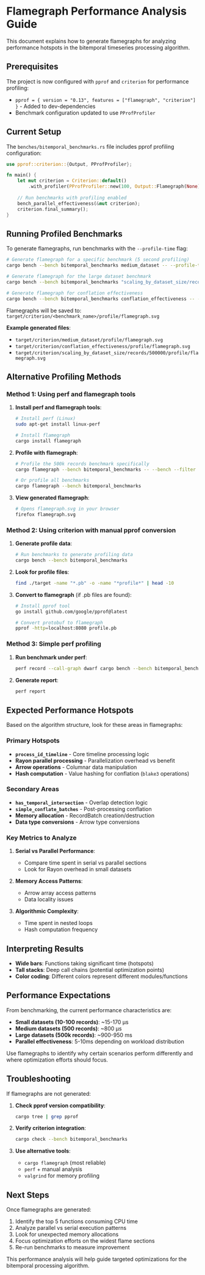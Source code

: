 # Flamegraph Performance Analysis Guide

This document explains how to generate flamegraphs for analyzing performance hotspots in the bitemporal timeseries processing algorithm.

## Prerequisites

The project is now configured with `pprof` and `criterion` for performance profiling:

- `pprof = { version = "0.13", features = ["flamegraph", "criterion"] }` - Added to dev-dependencies
- Benchmark configuration updated to use `PProfProfiler`

## Current Setup

The `benches/bitemporal_benchmarks.rs` file includes pprof profiling configuration:

```rust
use pprof::criterion::{Output, PProfProfiler};

fn main() {
    let mut criterion = Criterion::default()
        .with_profiler(PProfProfiler::new(100, Output::Flamegraph(None)));
    
    // Run benchmarks with profiling enabled
    bench_parallel_effectiveness(&mut criterion);
    criterion.final_summary();
}
```

## Running Profiled Benchmarks

To generate flamegraphs, run benchmarks with the `--profile-time` flag:

```bash
# Generate flamegraph for a specific benchmark (5 second profiling)
cargo bench --bench bitemporal_benchmarks medium_dataset -- --profile-time 5

# Generate flamegraph for the large dataset benchmark
cargo bench --bench bitemporal_benchmarks "scaling_by_dataset_size/records/500000" -- --profile-time 5

# Generate flamegraph for conflation effectiveness
cargo bench --bench bitemporal_benchmarks conflation_effectiveness -- --profile-time 5
```

Flamegraphs will be saved to: `target/criterion/<benchmark_name>/profile/flamegraph.svg`

**Example generated files**:
- `target/criterion/medium_dataset/profile/flamegraph.svg`
- `target/criterion/conflation_effectiveness/profile/flamegraph.svg`  
- `target/criterion/scaling_by_dataset_size/records/500000/profile/flamegraph.svg`

## Alternative Profiling Methods

### Method 1: Using perf and flamegraph tools

1. **Install perf and flamegraph tools**:
   ```bash
   # Install perf (Linux)
   sudo apt-get install linux-perf

   # Install flamegraph
   cargo install flamegraph
   ```

2. **Profile with flamegraph**:
   ```bash
   # Profile the 500k records benchmark specifically
   cargo flamegraph --bench bitemporal_benchmarks -- --bench --filter "500000"
   
   # Or profile all benchmarks
   cargo flamegraph --bench bitemporal_benchmarks
   ```

3. **View generated flamegraph**:
   ```bash
   # Opens flamegraph.svg in your browser
   firefox flamegraph.svg
   ```

### Method 2: Using criterion with manual pprof conversion

1. **Generate profile data**:
   ```bash
   # Run benchmarks to generate profiling data
   cargo bench --bench bitemporal_benchmarks
   ```

2. **Look for profile files**:
   ```bash
   find ./target -name "*.pb" -o -name "*profile*" | head -10
   ```

3. **Convert to flamegraph** (if .pb files are found):
   ```bash
   # Install pprof tool
   go install github.com/google/pprof@latest
   
   # Convert protobuf to flamegraph
   pprof -http=localhost:8080 profile.pb
   ```

### Method 3: Simple perf profiling

1. **Run benchmark under perf**:
   ```bash
   perf record --call-graph dwarf cargo bench --bench bitemporal_benchmarks
   ```

2. **Generate report**:
   ```bash
   perf report
   ```

## Expected Performance Hotspots

Based on the algorithm structure, look for these areas in flamegraphs:

### Primary Hotspots
- **`process_id_timeline`** - Core timeline processing logic
- **Rayon parallel processing** - Parallelization overhead vs benefit
- **Arrow operations** - Columnar data manipulation
- **Hash computation** - Value hashing for conflation (`blake3` operations)

### Secondary Areas
- **`has_temporal_intersection`** - Overlap detection logic
- **`simple_conflate_batches`** - Post-processing conflation
- **Memory allocation** - RecordBatch creation/destruction
- **Data type conversions** - Arrow type conversions

### Key Metrics to Analyze

1. **Serial vs Parallel Performance**:
   - Compare time spent in serial vs parallel sections
   - Look for Rayon overhead in small datasets

2. **Memory Access Patterns**:
   - Arrow array access patterns
   - Data locality issues

3. **Algorithmic Complexity**:
   - Time spent in nested loops
   - Hash computation frequency

## Interpreting Results

- **Wide bars**: Functions taking significant time (hotspots)
- **Tall stacks**: Deep call chains (potential optimization points)
- **Color coding**: Different colors represent different modules/functions

## Performance Expectations

From benchmarking, the current performance characteristics are:

- **Small datasets (10-100 records)**: ~15-170 µs
- **Medium datasets (500 records)**: ~800 µs
- **Large datasets (500k records)**: ~900-950 ms
- **Parallel effectiveness**: 5-10ms depending on workload distribution

Use flamegraphs to identify why certain scenarios perform differently and where optimization efforts should focus.

## Troubleshooting

If flamegraphs are not generated:

1. **Check pprof version compatibility**:
   ```bash
   cargo tree | grep pprof
   ```

2. **Verify criterion integration**:
   ```bash
   cargo check --bench bitemporal_benchmarks
   ```

3. **Use alternative tools**:
   - `cargo flamegraph` (most reliable)
   - `perf` + manual analysis
   - `valgrind` for memory profiling

## Next Steps

Once flamegraphs are generated:

1. Identify the top 5 functions consuming CPU time
2. Analyze parallel vs serial execution patterns
3. Look for unexpected memory allocations
4. Focus optimization efforts on the widest flame sections
5. Re-run benchmarks to measure improvement

This performance analysis will help guide targeted optimizations for the bitemporal processing algorithm.